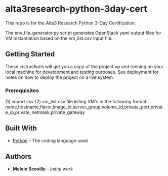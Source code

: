 # alta3research-python-3day-cert

This repo is for the Alta3 Research Python 3-Day Certification.

The env_file_generator.py script generates OpenStack yaml output files for VM instantiation
based on the vm_list.csv input file.

## Getting Started

These instructions will get you a copy of the project up and running on your local machine
for development and testing purposes. See deployment for notes on how to deploy the project
on a live system.

### Prerequisites

(1) import csv
(2) vm_list.csv file listing VM's in the following format:
name,hostname,flavor,image_id,server_group,volume_id,private_port,private_ip,private_netmask,private_gateway

## Built With

* [Python](https://www.python.org/) - The coding language used

## Authors

* **Melvin Scoville** - *Initial work*
